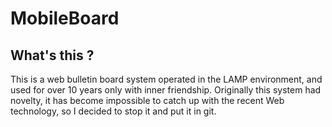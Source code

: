 # MobileBoard

## What's this ?
This is a web bulletin board system operated in the LAMP environment, and used for over 10 years only with inner friendship. Originally this system had novelty, it has become impossible to catch up with the recent Web technology, so I decided to stop it and put it in git.
